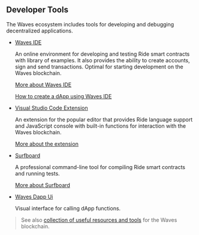 ## Developer Tools

The Waves ecosystem includes tools for developing and debugging decentralized applications.

* [Waves IDE](https://ide.wavesplatform.com/)
   
   An online environment for developing and testing Ride smart contracts with library of examples. It also provides the ability to create accounts, sign and send transactions. Optimal for starting development on the Waves blockchain.

   [More about Waves IDE](/en/building-apps/smart-contracts/tools/waves-ide)

   [How to create a dApp using Waves IDE](/en/building-apps/smart-contracts/writing-dapps)

* [Visual Studio Code Extension](https://github.com/wavesplatform/ride-vscode)

   An extension for the popular editor that provides Ride language support and JavaScript console with built-in functions for interaction with the Waves blockchain.

   [More about the extension](/en/building-apps/smart-contracts/tools/ride-vscode)

* [Surfboard](https://www.npmjs.com/package/@waves/surfboard)

   A professional command-line tool for compiling Ride smart contracts and running tests.

   [More about Surfboard](/en/building-apps/smart-contracts/tools/surfboard)

* [Waves Dapp Ui](https://waves-dapp.com/)

   Visual interface for calling dApp functions.

> See also [collection of useful resources and tools](https://github.com/msmolyakov/awesome-waves) for the Waves blockchain.
